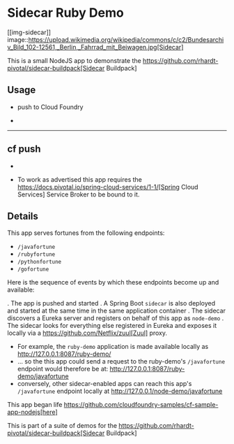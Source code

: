 # Sidecar Ruby Demo

[[img-sidecar]]
image::https://upload.wikimedia.org/wikipedia/commons/c/c2/Bundesarchiv_Bild_102-12561,_Berlin,_Fahrrad_mit_Beiwagen.jpg[Sidecar]

This is a small NodeJS app to demonstrate the https://github.com/rhardt-pivotal/sidecar-buildpack[Sidecar Buildpack]

## Usage
* push to Cloud Foundry
+
----
cf push 
----
+
* To work as advertised this app requires the https://docs.pivotal.io/spring-cloud-services/1-1/[Spring Cloud Services]
Service Broker to be bound to it.


## Details
This app serves fortunes from the following endpoints:

* `/javafortune`
* `/rubyfortune`
* `/pythonfortune`
* `/gofortune`

Here is the sequence of events by which these endpoints become up and available:

.  The app is pushed and started
.  A Spring Boot `sidecar` is also deployed and started at the same time in the same application container
.  The sidecar discovers a Eureka server and registers on behalf of this app as `node-demo`
.  The sidecar looks for everything else registered in Eureka and exposes it locally via a https://github.com/Netflix/zuul[Zuul] proxy.
*  For example, the `ruby-demo` application is made available locally as http://127.0.0.1:8087/ruby-demo/
*  ... so the this app could send a request to the ruby-demo's `/javafortune` endpoint would therefore be at: http://127.0.0.1:8087/ruby-demo/javafortune
*  conversely, other sidecar-enabled apps can reach this app's `/javafortune` endpoint locally at http://127.0.0.1/node-demo/javafortune

This app began life https://github.com/cloudfoundry-samples/cf-sample-app-nodejs[here]


This is part of a suite of demos for the https://github.com/rhardt-pivotal/sidecar-buildpack[Sidecar Buildpack]